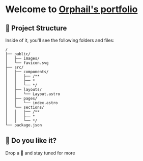 # Welcome to [Orphail's portfolio](https://orphail.dev)

## 🚀 Project Structure

Inside of it, you'll see the following folders and files:

```
/
├── public/
│   ├── images/
│   └── favicon.svg
├── src/
│   ├── components/
│   │   ├── /**
│   │   ├── *
│   │   └── */
│   ├── layouts/
│   │   └── Layout.astro
│   ├── pages/
│   │   └── index.astro
│   └── sections/
│   │   ├── /**
│   │   ├── *
│   │   └── */
└── package.json
```


## 👀 Do you like it?

Drop a 🌟 and stay tuned for more